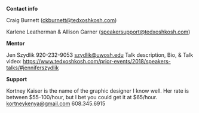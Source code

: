 **Contact info**

Craig Burnett (ckburnett@tedxoshkosh.com)

Karlene Leatherman & Allison Garner (speakersupport@tedxoshkosh.com)

**Mentor**

Jen Szydlik
920-232-9053
szydlik@uwosh.edu
Talk description, Bio, & Talk video: https://www.tedxoshkosh.com/prior-events/2018/speakers-talks/#jenniferszydlik


**Support**

Kortney Kaiser is the name of the graphic designer I know well. Her rate is between $55-100/hour, but I bet you could get it at $65/hour. 
kortneykenya@gmail.com
608.345.6915